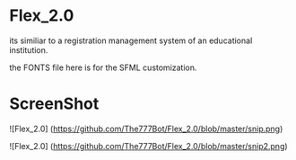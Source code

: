 # Flex_2.0
its similiar to a registration management system of an educational institution.

the FONTS file here is for the SFML customization.

# **ScreenShot**

![Flex_2.0]
(https://github.com/The777Bot/Flex_2.0/blob/master/snip.png)

![Flex_2.0]
(https://github.com/The777Bot/Flex_2.0/blob/master/snip2.png)